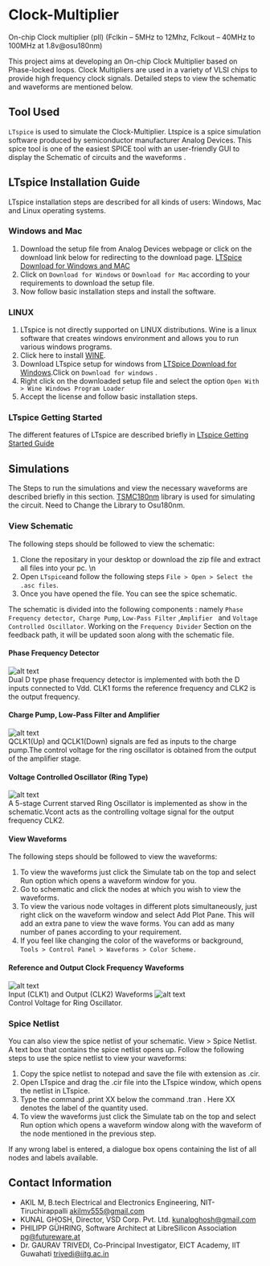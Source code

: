 # Clock-Multiplier
On-chip Clock multiplier (pll) (Fclkin – 5MHz to 12Mhz, Fclkout – 40MHz to 100MHz at 1.8v@osu180nm)

This project aims at developing an On-chip Clock Multiplier based on Phase-locked loops. Clock Multipliers are used in a variety of VLSI chips to provide high frequency clock signals. Detailed steps to view the schematic and waveforms are mentioned below.


## Tool Used
```LTspice``` is used to simulate the Clock-Multiplier. Ltspice is a spice
simulation software produced by semiconductor manufacturer Analog Devices. This spice tool
is one of the easiest SPICE tool with an user-friendly GUI to display the Schematic of circuits and the waveforms .

## LTspice Installation Guide
LTspice installation steps are described for all kinds of users: Windows, Mac and Linux operating systems.

### Windows and Mac

1. Download the setup file from Analog Devices webpage or click on the download link below for redirecting to the download page. 
   [LTSpice Download for Windows and MAC](https://www.analog.com/en/design-center/design-tools-and-calculators/ltspice-simulator.html)
2. Click on ```Download for Windows``` or ```Download for Mac```  according to your requirements to download the setup file.
3. Now follow basic installation steps and install the software.

### LINUX

1. LTspice is not directly supported on LINUX distributions. Wine is a linux software that creates windows environment and allows you to run various windows programs.
2. Click here to install [WINE](https://wiki.winehq.org/Download).
3. Download LTspice setup for windows from [LTSpice Download for Windows](https://www.analog.com/en/design-center/design-tools-and-calculators/ltspice-simulator.html).Click on ```Download for windows``` .
4. Right click on the downloaded setup file and select the option ```Open With > Wine Windows Program Loader```
5. Accept the license and follow basic installation steps.

### LTspice Getting Started

The different features of LTspice are described briefly in [LTspice Getting Started Guide](https://www.analog.com/media/en/simulation-models/spice-models/LTspiceGettingStartedGuide.pdf?modelType=spice-models)
## Simulations
The Steps to run the simulations and view the necessary waveforms are described briefly in this section.
[TSMC180nm](https://user.eng.umd.edu/~newcomb/courses/spring2010/303/tsmc180nmcmos.lib) library is used for simulating the circuit. Need to Change the Library to Osu180nm.
### View Schematic 

The following steps should be followed to view the schematic:

1. Clone the repositary in your desktop or download the zip file and extract all files into
your pc. \n
2. Open ``` LTspice ```and follow the following steps
 ``` File > Open > Select the .asc files ```. 
3. Once you have opened the file. You can see the spice schematic.

The schematic is divided into the following components : namely ```Phase Frequency detector```,``` Charge Pump```, ```Low-Pass Filter``` ,```Amplifier ``` and ```Voltage Controlled Oscillator```. Working on the ```Frequency Divider``` Section on the feedback path, it will be updated soon along with the schematic file.

#### Phase Frequency Detector
![alt text](https://github.com/akilm/Clock-Multiplier/blob/master/Schematic%20and%20Waveform%20images/Phase%20Frequency%20Detector.JPG)
<br /> Dual D type phase frequency detector is implemented with both the D inputs connected to Vdd. CLK1 forms the reference frequency and CLK2 is the output frequency. 
#### Charge Pump, Low-Pass Filter and Amplifier 
![alt text](https://github.com/akilm/Clock-Multiplier/blob/master/Schematic%20and%20Waveform%20images/ChargePump%20LpF%20and%20Amplifier.JPG)
<br /> QCLK1(Up) and QCLK1(Down) signals are fed as inputs to the charge pump.The control voltage for the ring oscillator is obtained from the output of the amplifier stage.
#### Voltage Controlled Oscillator (Ring Type)
![alt text](https://github.com/akilm/Clock-Multiplier/blob/master/Schematic%20and%20Waveform%20images/Ring%20Oscillator.JPG)
<br /> A 5-stage Current starved Ring Oscillator is implemented as show in the schematic.Vcont acts as the controlling voltage signal for the output frequency CLK2.
#### View Waveforms 

The following steps should be followed to view the waveforms:

1. To view the waveforms just click the Simulate tab on the top and select Run
option which opens a waveform window for you.
2. Go to schematic and click the nodes at which you wish to view the waveforms.
3. To view the various node voltages in different plots simultaneously, just right click on the
waveform window and select Add Plot Pane. This will add an extra pane to view the wave forms.
You can add as many number of panes according to your requirement.
4. If you feel like changing the color of the waveforms or background, ```Tools > Control Panel > Waveforms > Color Scheme.```

#### Reference and Output Clock Frequency Waveforms
![alt text](https://github.com/akilm/Clock-Multiplier/blob/master/Schematic%20and%20Waveform%20images/Clk%20waveforms.JPG)
<br /> Input (CLK1) and Output (CLK2) Waveforms
![alt text](https://github.com/akilm/Clock-Multiplier/blob/master/Schematic%20and%20Waveform%20images/VCO%20Control%20Voltage.JPG)
<br /> Control Voltage for Ring Oscillator.
### Spice Netlist
You can also view the spice netlist of your schematic. View > Spice Netlist.
A text box that contains the spice netlist opens up.
Follow the following steps to use the spice netlist to view your waveforms:

1. Copy the spice netlist to notepad and save the file with extension as .cir.
2. Open LTspice and drag the .cir file into the LTspice window, which opens the netlist in LTspice.
3. Type the command .print XX below the command .tran . Here XX denotes the label of the quantity used.
4. To view the waveforms just click the Simulate tab on the top and select Run
option which opens a waveform window along with the waveform of the node mentioned in the previous step.

If any wrong label is entered, a dialogue box opens containing the list of all nodes and labels available.

## Contact Information
- AKIL M, B.tech Electrical and Electronics Engineering, NIT-Tiruchirappalli akilmv555@gmail.com
- KUNAL GHOSH, Director, VSD Corp. Pvt. Ltd. kunalpghosh@gmail.com
- PHILIPP GÜHRING, Software Architect at LibreSilicon Association pg@futureware.at
- Dr. GAURAV TRIVEDI, Co-Principal Investigator, EICT Academy, IIT Guwahati trivedi@iitg.ac.in
